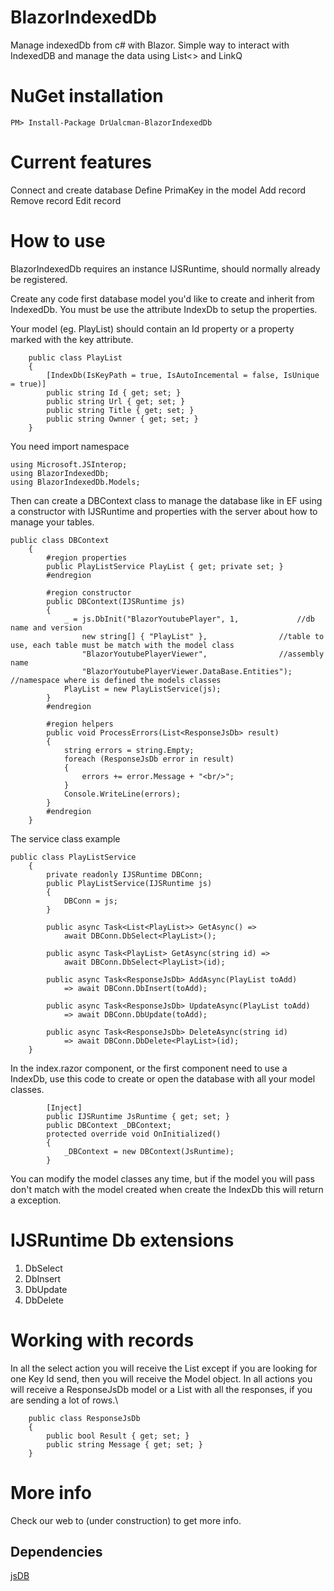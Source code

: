 # BlazorIndexedDb
Manage indexedDb from c# with Blazor. Simple way to interact with IndexedDB and manage the data using List<> and LinkQ

# NuGet installation
```PM> Install-Package DrUalcman-BlazorIndexedDb```

# Current features
Connect and create database
Define PrimaKey in the model
Add record
Remove record
Edit record


# How to use
BlazorIndexedDb requires an instance IJSRuntime, should normally already be registered.

Create any code first database model you'd like to create and inherit from IndexedDb. You must be use the attribute IndexDb to setup the properties.

Your model (eg. PlayList) should contain an Id property or a property marked with the key attribute.

```
    public class PlayList
    {
        [IndexDb(IsKeyPath = true, IsAutoIncemental = false, IsUnique = true)]
        public string Id { get; set; }
        public string Url { get; set; }
        public string Title { get; set; }
        public string Ownner { get; set; }
    }
```

You need import namespace

```
using Microsoft.JSInterop;
using BlazorIndexedDb;
using BlazorIndexedDb.Models;
```

Then can create a DBContext class to manage the database like in EF using a constructor with IJSRuntime and properties with the server about how to manage your tables.

```
public class DBContext
    {
        #region properties
        public PlayListService PlayList { get; private set; }
        #endregion

        #region constructor
        public DBContext(IJSRuntime js)
        {
            _ = js.DbInit("BlazorYoutubePlayer", 1, 			//db name and version
                new string[] { "PlayList" }, 				//table to use, each table must be match with the model class
                "BlazorYoutubePlayerViewer", 				//assembly name
                "BlazorYoutubePlayerViewer.DataBase.Entities");		//namespace where is defined the models classes
            PlayList = new PlayListService(js);
        }
        #endregion

        #region helpers
        public void ProcessErrors(List<ResponseJsDb> result)
        {
            string errors = string.Empty;
            foreach (ResponseJsDb error in result)
            {
                errors += error.Message + "<br/>";
            }
            Console.WriteLine(errors);
        }
        #endregion
    }
```

The service class example

```
public class PlayListService
    {
        private readonly IJSRuntime DBConn;
        public PlayListService(IJSRuntime js)
        {
            DBConn = js;
        }

        public async Task<List<PlayList>> GetAsync() =>
            await DBConn.DbSelect<PlayList>();

        public async Task<PlayList> GetAsync(string id) =>
            await DBConn.DbSelect<PlayList>(id);

        public async Task<ResponseJsDb> AddAsync(PlayList toAdd)
            => await DBConn.DbInsert(toAdd);

        public async Task<ResponseJsDb> UpdateAsync(PlayList toAdd)
            => await DBConn.DbUpdate(toAdd);

        public async Task<ResponseJsDb> DeleteAsync(string id)
            => await DBConn.DbDelete<PlayList>(id);
    }
```

In the index.razor component, or the first component need to use a IndexDb, use this code to create or open the database with all your model classes.

```
        [Inject]
        public IJSRuntime JsRuntime { get; set; }
        public DBContext _DBContext;
        protected override void OnInitialized()
        {
            _DBContext = new DBContext(JsRuntime);
        }
```

You can modify the model classes any time, but if the model you will pass don't match with the model created when create the IndexDb this will return a exception.

# IJSRuntime Db extensions
1. DbSelect<TModel>
2. DbInsert<TModel>
3. DbUpdate<TModel>
4. DbDelete<TModel>

# Working with records
In all the select action you will receive the List<TModel> except if you are looking for one Key Id send, then you will receive the Model object.
In all actions you will receive a ResponseJsDb model or a List<ResponseJsDb> with all the responses, if you are sending a lot of rows.\

```
    public class ResponseJsDb
    {
        public bool Result { get; set; }
        public string Message { get; set; }
    }
```

# More info
Check our web to (under construction) to get more info.

## Dependencies
<a href="https://github.com/drualcman/jsDB">jsDB</a>
